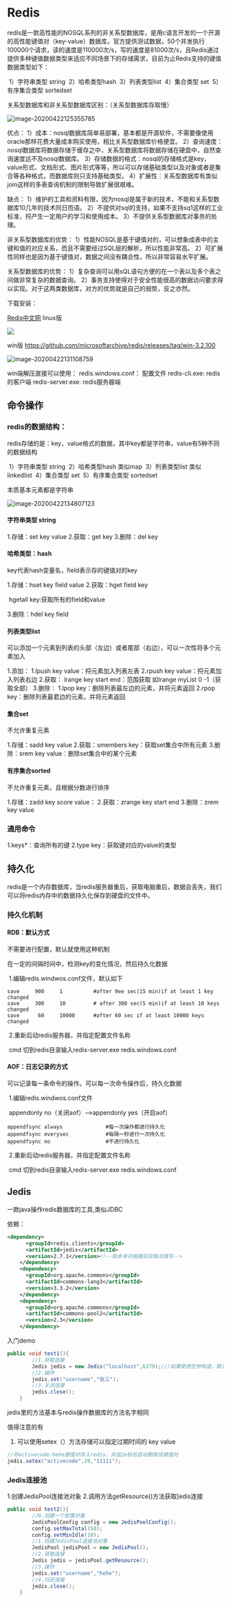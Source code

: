 



# Redis

redis是一款高性能的NOSQL系列的非关系型数据库，是用c语言开发的一个开源的高性能键值对（key-value）数据库，官方提供测试数据，50个并发执行100000个请求，读的速度是110000次/s，写的速度是81000次/s，且Redis通过提供多种键值数据类型来适应不同场景下的存储需求，目前为止Redis支持的键值数据类型如下：

​	1）字符串类型 string
​	2）哈希类型hash
​	3）列表类型list
​	4）集合类型 set
​	5）有序集合类型 sortedset



关系型数据库和非关系型数据库区别：（关系型数据库存取慢）

![image-20200422125355785](https://gitee.com/zero049/MyNoteImages/raw/master/image-20200422125355785.png)

优点：
1）成本：nosql数据库简单易部署，基本都是开源软件，不需要像使用oracle那样花费大量成本购买使用，相比关系型数据库价格便宜。
2）查询速度：nosql数据库将数据存储于缓存之中，关系型数据库将数据存储在硬盘中，自然查询速度远不及nosql数据库。
3）存储数据的格式：nosql的存储格式是key，value形式、文档形式、图片形式等等，所以可以存储基础类型以及对象或者是集合等各种格式，而数据库则只支持基础类型。
4）扩展性：关系型数据库有类似join这样的多表查询机制的限制导致扩展很艰难。

缺点：
1）维护的工具和资料有限，因为nosql是属于新的技术，不能和关系型数据库10几年的技术同日而语。
2）不提供对sql的支持，如果不支持sq1这样的工业标准，捋产生一定用户的学习和使用成本。
3）不提供关系型数据库对事务的处理。

非关系型数据库的优势：
1）性能NOSQL是基于键值对的，可以想象成表中的主键和值的对应关系，而且不需要经过SQL层的解析，所以性能非常高。
2）可扩展性同样也是因为基于键值对，数据之间没有耦合性，所以非常容易水平扩展。

关系型数据库的优势：
1）复杂查询可以用sQL语句方便的在一个表以及多个表之间做非常复杂的数据查询。
2）事务支持使得对于安全性能很高的数据访问要求得以实现。对于这两类数据库，对方的优势就是自己的弱势，反之亦然。

下载安装：

[Redis中文网](https://www.redis.net.cn/)  linux版

![](https://gitee.com/zero049/MyNoteImages/raw/master/image-20200422130244686.png)

win版 https://github.com/microsoftarchive/redis/releases/tag/win-3.2.100

![image-20200422131108759](https://gitee.com/zero049/MyNoteImages/raw/master/image-20200422131108759.png)

win端解压直接可以使用：
	redis.windows.conf：    配置文件
	redis-cli.exe:                  redis的客户端
	redis-server.exe:           redis服务器端

## 命令操作

### redis的数据结构：

redis存储的是：key，value格式的数据，其中key都是字符串，value有5种不同的数据结构	

​	1）字符串类型 string
​	2）哈希类型hash                类似map
​	3）列表类型list                    类似linkedlist
​	4）集合类型 set
​	5）有序集合类型 sortedset



本质基本元素都是字符串

![image-20200422134807123](https://gitee.com/zero049/MyNoteImages/raw/master/image-20200422134807123.png)

#### 字符串类型 string 
1.存储：set key value
2.获取：get key
3.删除：del key

####  哈希类型：hash

key代表hash变量名，field表示存的键值对的key

1.存储：hset key  field value
2.获取：hget field  key 

​				hgetall key:获取所有的field和value

3.删除：hdel  key  field

#### 列表类型list

可以添加一个元素到列表的头部（左边）或者尾部（右边），可以一次性将多个元素加入

1.添加：
		1.lpush key value：捋元素加入列表左表
		2.rpush key value：捋元素加入列表右边
2.获取：
		lrange key start end：范围获取 如lrange myList 0 -1（获取全部）
3.删除：
		1.lpop key：删除列表最左边的元素，并将元素返回
		2.rpop key：删除列表最君边的元素，并将元素返回

#### 集合set

不允许重复元素

1.存储：sadd key value
2.获取：smembers key：获取set集合中所有元素
3.删除：srem key value：删除set集合中的某个元素

#### 有序集合sorted

不允许重复元素，且根据分数进行排序

1.存储：zadd key score value：
2.获取：zrange key start end
3.删除：zrem key value

### 通用命令

1.keys*：查询所有的键
2.type key：获取键对应的value的类型



## 持久化

redis是一个内存数据库，当redis服务器重后，获取电脑重后，数据会丢失，我们可以将redis内存中的数据持久化保存到硬盘的文件中。

### 持久化机制

#### RDB：默认方式

不需要进行配置，默认就使用这种机制

在一定的间隔时间中，检测key的变化情况，然后持久化数据

​		1.编辑redis.windwos.conf文件，默认如下	

```
save     900     1  		#after 9ee sec(15 min)if at least 1 key changed
save     300     10			# after 300 sec(5 min)if at least 10 keys changed
save      60     10000		#after 60 sec if at least 10000 keys changed
```

​		2.重新后动redis服务器，并指定配置文件名称

​		cmd 切到redis目录输入redis-server.exe redis.windows.conf

#### AOF：日志记录的方式

可以记录每一条命令的操作。可以每一次命令操作后，持久化数据

​		1.编辑redis.windwos.conf文件

​		appendonly no（关闭aof）-->appendonly yes（开启aof）

```
appendfsync always 				#每一次操作都进行持久化
appendfsync everysec			#每隔一秒进行一次持久化
appendfsync no					#不进行持久化
```

​		2.重新后动redis服务器，并指定配置文件名称

​		cmd 切到redis目录输入redis-server.exe redis.windows.conf



## Jedis

一款java操作redis数据库的工具,类似JDBC

依赖：

```xml
<dependency>
      <groupId>redis.clients</groupId>
      <artifactId>jedis</artifactId>
      <version>2.7.1</version><!--版本号可根据实际情况填写-->
    </dependency>
    <dependency>
      <groupId>org.apache.commons</groupId>
      <artifactId>commons-lang3</artifactId>
      <version>3.3.2</version>
    </dependency>
    <dependency>
      <groupId>org.apache.commons</groupId>
      <artifactId>commons-pool2</artifactId>
      <version>2.3</version>
    </dependency>
```

入门demo

```java
public void test1(){
        //1.获取连接
        Jedis jedis = new Jedis("localhost",6379);///如果使用空参构造，默认值“1ocalhost"，6379端口
        //2.操作
        jedis.set("username","张三");
        //3.关闭连接
        jedis.close();
    }
```

jedis里的方法基本与redis操作数据库的方法名字相同

值得注意的有

1. 可以使用setex（）方法存储可以指定过期时间的 key value

```java
//将activecode:hehe键值对存入redis，并且2e秒后自动删除该键值对
jedis.setex("activecode",20,"11111");
```



### Jedis连接池

1.创建JedisPool连接池对象
2.调用方法getResource()方法获取]edis连接

```java
public void test2(){
        //0.创建一个配置对象
        JedisPoolConfig config = new JedisPoolConfig();
        config.setMaxTotal(50);
        config.setMinIdle(10);
        //1.创建JedisPool连接池对象
        JedisPool jedisPool = new JedisPool();
        //2.获取连接
        Jedis jedis = jedisPool.getResource();
        //3.操作
        jedis.set("username","hehe");
        //4.归还连接
        jedis.close();
    }
```

